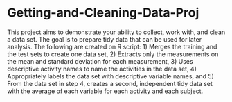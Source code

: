 # Getting-and-Cleaning-Data-Proj
This project aims to demonstrate your ability to collect, work with, and clean a data set.
The goal is to prepare tidy data that can be used for later analysis. The following are created on R script: 1) Merges the training and the test sets to create one data set, 2) Extracts only the measurements on the mean and standard deviation for each measurement, 3) Uses descriptive activity names to name the activities in the data set, 4) Appropriately labels the data set with descriptive variable names, and 5) From the data set in step 4, creates a second, independent tidy data set with the average of each variable for each activity and each subject.
